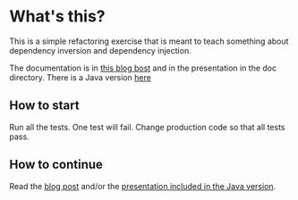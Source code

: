 # What's this?

This is a simple refactoring exercise that is meant to teach something about dependency inversion and dependency injection.

The documentation is in  [this blog bost](http://matteo.vaccari.name/blog/archives/154) and in the presentation in the doc directory.  There is a Java version [here](https://github.com/xpmatteo/birthday-greetings-kata)

## How to start

Run all the tests.  One test will fail.  Change production code so that all tests pass.

## How to continue

Read the [blog post](http://matteo.vaccari.name/blog/archives/154) and/or the  [presentation included in the Java version](https://github.com/xpmatteo/birthday-greetings-kata).

